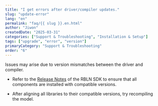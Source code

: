 ```yaml
---
title: "I get errors after driver/compiler updates."
slug: "update-error"
lang: "en"
permalink: "faq/{{ slug }}.en.html"
author: "Jiwon"
createdDate: "2025-03-31"
categories: ["Support & Troubleshooting", "Installation & Setup"]
tags: ["upgrade", "error", "version"]
primaryCategory: "Support & Troubleshooting"
order: "6"
---
```

Issues may arise due to version mismatches between the driver and compiler.

- Refer to the <a href="https://docs.rbln.ai/supports/release_note.html" class="underline" target="_blank">Release Notes</a> of the RBLN SDK to ensure that all components are installed with compatible versions.

- After aligning all libraries to their compatible versions, try recompiling the model.